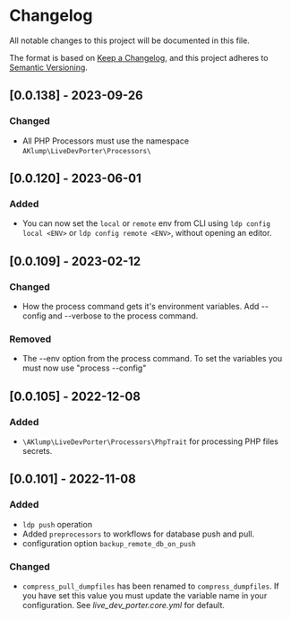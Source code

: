 # Changelog

All notable changes to this project will be documented in this file.

The format is based on [Keep a Changelog](https://keepachangelog.com/en/1.0.0/), and this project adheres to [Semantic Versioning](https://semver.org/spec/v2.0.0.html).

## [0.0.138] - 2023-09-26

### Changed

- All PHP Processors must use the namespace `AKlump\LiveDevPorter\Processors\`

## [0.0.120] - 2023-06-01

### Added

- You can now set the `local` or `remote` env from CLI using `ldp config local <ENV>` or `ldp config remote <ENV>`, without opening an editor.

## [0.0.109] - 2023-02-12

### Changed

- How the process command gets it's environment variables. Add --config and --verbose to the process command.

### Removed

- The --env option from the process command. To set the variables you must now use "process --config"

## [0.0.105] - 2022-12-08

### Added

- `\AKlump\LiveDevPorter\Processors\PhpTrait` for processing PHP files secrets.

## [0.0.101] - 2022-11-08

### Added

- `ldp push` operation
- Added `preprocessors` to workflows for database push and pull.
- configuration option `backup_remote_db_on_push`

### Changed

- `compress_pull_dumpfiles` has been renamed to `compress_dumpfiles`. If you have set this value you must update the variable name in your configuration. See _live_dev_porter.core.yml_ for default.
